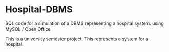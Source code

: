 # Hospital-DBMS
SQL code for a simulation of a DBMS representing a hospital system. using MySQL / Open Office

This is a university semester project. This represents a system for a hospital.

